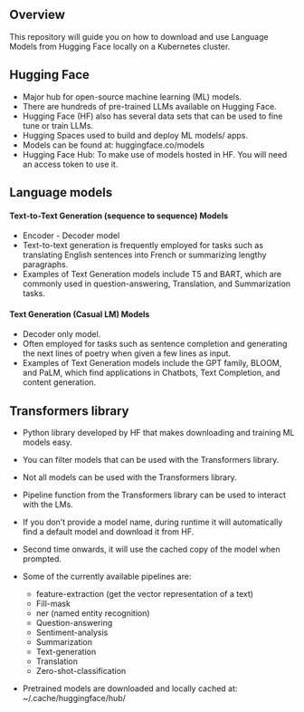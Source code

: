 ## Overview
This repository will guide you on how to download and use Language Models from Hugging Face locally on a Kubernetes cluster.

## Hugging Face
* Major hub for open-source machine learning (ML) models.
* There are hundreds of pre-trained LLMs available on Hugging Face.
* Hugging Face (HF) also has several data sets that can be used to fine tune or train LLMs.
* Hugging Spaces used to build and deploy ML models/ apps.
* Models can be found at: huggingface.co/models
* Hugging Face Hub: To make use of models hosted in HF. You will need an access token to use it.

## Language models
#### Text-to-Text Generation (sequence to sequence) Models

* Encoder - Decoder model
* Text-to-text generation is frequently employed for tasks such as translating English sentences into French or summarizing lengthy paragraphs.
* Examples of Text Generation models include T5 and BART, which are commonly used in question-answering, Translation, and Summarization tasks.


#### Text Generation (Casual LM) Models

* Decoder only model. 
* Often employed for tasks such as sentence completion and generating the next lines of poetry when given a few lines as input.
* Examples of Text Generation models include the GPT family, BLOOM, and PaLM, which find applications in Chatbots, Text Completion, and content generation.


## Transformers library 
* Python library developed by HF that makes downloading and training ML models easy.
* You can filter models that can be used with the Transformers library.
* Not all models can be used with the Transformers library.
* Pipeline function from the Transformers library can be used to interact with the LMs.
* If you don’t provide a model name, during runtime it will automatically find a default model and download it from HF.
* Second time onwards, it will use the cached copy of the model when prompted.
* Some of the currently available pipelines are:

    - feature-extraction (get the vector representation of a text)
    - Fill-mask
    - ner (named entity recognition)
    - Question-answering
    - Sentiment-analysis
    - Summarization
    - Text-generation
    - Translation
    - Zero-shot-classification

* Pretrained models are downloaded and locally cached at: ~/.cache/huggingface/hub/



